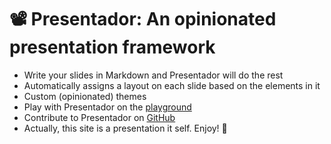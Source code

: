 # 📽 Presentador: An opinionated presentation framework

- Write your slides in Markdown and Presentador will do the rest
- Automatically assigns a layout on each slide based on the elements in it
- Custom (opinionated) themes
- Play with Presentador on the [playground](https://www.presentador.dev/playground.html)
- Contribute to Presentador on [GitHub](https://github.com/kbariotis/presentador)
- Actually, this site is a presentation it self. Enjoy! 🙂

